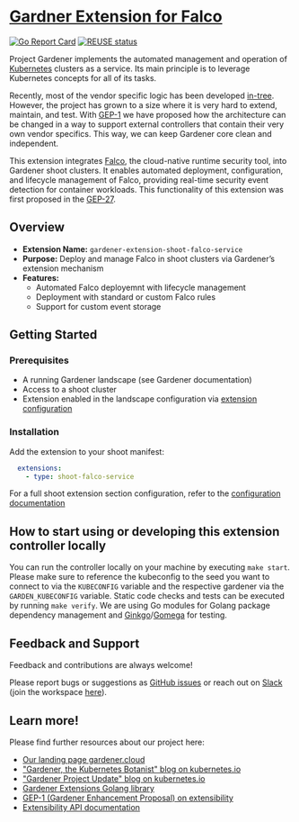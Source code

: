 # [Gardner Extension for Falco](https://gardener.cloud)

[![Go Report Card](https://goreportcard.com/badge/github.com/gardener/gardener-extension-shoot-falco-service)](https://goreportcard.com/report/github.com/gardener/gardener-extension-shoot-falco-service)
[![REUSE status](https://api.reuse.software/badge/github.com/gardener/gardener-extension-shoot-falco-service)](https://api.reuse.software/info/github.com/gardener/gardener-extension-shoot-falco-service)


Project Gardener implements the automated management and operation of [Kubernetes](https://kubernetes.io/) clusters as a service.
Its main principle is to leverage Kubernetes concepts for all of its tasks.

Recently, most of the vendor specific logic has been developed [in-tree](https://github.com/gardener/gardener).
However, the project has grown to a size where it is very hard to extend, maintain, and test.
With [GEP-1](https://github.com/gardener/gardener/blob/master/docs/proposals/01-extensibility.md) we have proposed how the architecture can be changed in a way to support external controllers that contain their very own vendor specifics. This way, we can keep Gardener core clean and independent.

This extension integrates [Falco](https://falco.org/), the cloud-native runtime security tool, into Gardener shoot clusters. It enables automated deployment, configuration, and lifecycle management of Falco, providing real-time security event detection for container workloads. This functionality of this extension was first proposed in the [GEP-27](https://github.com/gardener/gardener/blob/a0f959ee152e13a22db1b0d9f6f146bc16c8b7ed/docs/proposals/27-falco-extension.md).

## Overview
- **Extension Name:** `gardener-extension-shoot-falco-service`
- **Purpose:** Deploy and manage Falco in shoot clusters via Gardener’s extension mechanism
- **Features:**
  - Automated Falco deployemnt with lifecycle management
  - Deployment with standard or custom Falco rules
  - Support for custom event storage


## Getting Started

### Prerequisites
- A running Gardener landscape (see Gardener documentation)
- Access to a shoot cluster
- Extension enabled in the landscape configuration via [extension configuration](https://github.com/gardener/gardener-extension-shoot-falco-service/blob/main/docs/extension-configuration.md)

### Installation
Add the extension to your shoot manifest:
```yaml
  extensions:
    - type: shoot-falco-service
```

For a full shoot extension section configuration, refer to the [configuration documentation](https://github.com/gardener/gardener-extension-shoot-falco-service/blob/main/docs/falco-configuration.md)

## How to start using or developing this extension controller locally

You can run the controller locally on your machine by executing `make start`. Please make sure to reference the kubeconfig to the seed you want to connect to via the `KUBECONFIG` variable and the respective gardener via the `GARDEN_KUBECONFIG` variable.
Static code checks and tests can be executed by running `make verify`. We are using Go modules for Golang package dependency management and [Ginkgo](https://github.com/onsi/ginkgo)/[Gomega](https://github.com/onsi/gomega) for testing.

## Feedback and Support

Feedback and contributions are always welcome!

Please report bugs or suggestions as [GitHub issues](https://github.com/gardener/gardener-extension-shoot-falco-service/issues) or reach out on [Slack](https://gardener-cloud.slack.com/) (join the workspace [here](https://gardener.cloud/community/community-bio/)).

## Learn more!

Please find further resources about our project here:

* [Our landing page gardener.cloud](https://gardener.cloud/)
* ["Gardener, the Kubernetes Botanist" blog on kubernetes.io](https://kubernetes.io/blog/2018/05/17/gardener/)
* ["Gardener Project Update" blog on kubernetes.io](https://kubernetes.io/blog/2019/12/02/gardener-project-update/)
* [Gardener Extensions Golang library](https://godoc.org/github.com/gardener/gardener/extensions/pkg)
* [GEP-1 (Gardener Enhancement Proposal) on extensibility](https://github.com/gardener/gardener/blob/master/docs/proposals/01-extensibility.md)
* [Extensibility API documentation](https://github.com/gardener/gardener/tree/master/docs/extensions)
